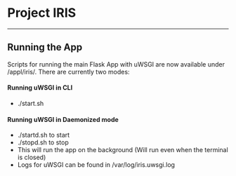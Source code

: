 # Project IRIS

------

## Running the App
Scripts for running the main Flask App with uWSGI are now available under /appl/iris/. There are currently two modes:

#### Running uWSGI in CLI
- ./start.sh

#### Running uWSGI in Daemonized mode
- ./startd.sh to start
- ./stopd.sh to stop
- This will run the app on the background (Will run even when the terminal is closed)
- Logs for uWSGI can be found in /var/log/iris.uwsgi.log
